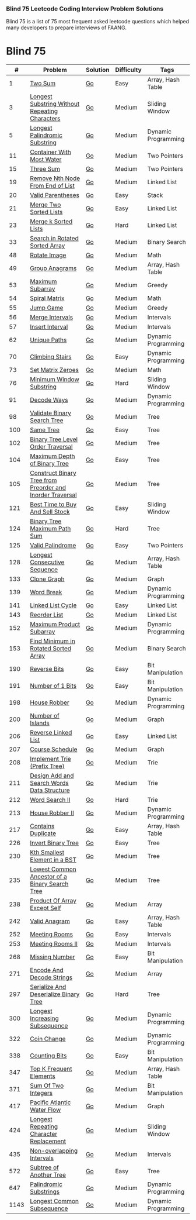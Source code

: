 ### Blind 75 Leetcode Coding Interview Problem Solutions

Blind 75 is a list of 75 most frequent asked leetcode questions which helped many developers to prepare interviews of FAANG.

# Blind 75
| #    | Problem                                                                                                                                               | Solution                                                                            | Difficulty | Tags                |
| ---- | ----------------------------------------------------------------------------------------------------------------------------------------------------- | ----------------------------------------------------------------------------------- | ---------- | ------------------- |
| 1    | [Two Sum](https://leetcode.com/problems/two-sum/)                                                                                                     | [Go](./leetcode/blind75/0001.TwoSum.go)                                             | Easy       | Array, Hash Table   |
| 3    | [Longest Substring Without Repeating Characters](https://leetcode.com/problems/longest-substring-without-repeating-characters/)                       | [Go](./leetcode/blind75/0003.LongestSubstringWithoutRepeatingCharacters.go)         | Medium     | Sliding Window      |
| 5    | [Longest Palindromic Substring](https://leetcode.com/problems/longest-palindromic-substring/)                                                         | [Go](./leetcode/blind75/0005.LongestPalindromicSubstring.go)                        | Medium     | Dynamic Programming |
| 11   | [Container With Most Water](https://leetcode.com/problems/container-with-most-water/)                                                                 | [Go](./leetcode/blind75/0011.ContainerWithMostWater.go)                             | Medium     | Two Pointers        |
| 15   | [Three Sum](https://leetcode.com/problems/3sum/)                                                                                                      | [Go](./leetcode/blind75/0015.ThreeSum.go)                                           | Medium     | Two Pointers        |
| 19   | [Remove Nth Node From End of List](https://leetcode.com/problems/remove-nth-node-from-end-of-list/)                                                   | [Go](./leetcode/blind75/0019.RemoveNthNodeFromEndOfList.go)                         | Medium     | Linked List         |
| 20   | [Valid Parentheses](https://leetcode.com/problems/valid-parentheses/)                                                                                 | [Go](./leetcode/blind75/0020.ValidParentheses.go)                                   | Easy       | Stack               |
| 21   | [Merge Two Sorted Lists](https://leetcode.com/problems/merge-two-sorted-lists/)                                                                       | [Go](./leetcode/blind75/0021.MergeTwoSortedLists.go)                                | Easy       | Linked List         |
| 23   | [Merge k Sorted Lists](https://leetcode.com/problems/merge-k-sorted-lists/)                                                                           | [Go](./leetcode/blind75/0023.MergeKSortedLists.go)                                  | Hard       | Linked List         |
| 33   | [Search in Rotated Sorted Array](https://leetcode.com/problems/search-in-rotated-sorted-array/)                                                       | [Go](./leetcode/blind75/0033.SearchInRotatedSortedArray.go)                         | Medium     | Binary Search       |
| 48   | [Rotate Image](https://leetcode.com/problems/rotate-image/)                                                                                           | [Go](./leetcode/blind75/0048.RotateImage.go)                                        | Medium     | Math                |
| 49   | [Group Anagrams](https://leetcode.com/problems/group-anagrams/)                                                                                       | [Go](./leetcode/blind75/0049.GroupAnagrams.go)                                      | Medium     | Array, Hash Table   |
| 53   | [Maximum Subarray](https://leetcode.com/problems/maximum-subarray/)                                                                                   | [Go](./leetcode/blind75/0053.MaximumSubarray.go)                                    | Medium     | Greedy              |
| 54   | [Spiral Matrix](https://leetcode.com/problems/spiral-matrix)                                                                                          | [Go](./leetcode/blind75/0054.SpiralMatrix.go)                                       | Medium     | Math                |
| 55   | [Jump Game](https://leetcode.com/problems/jump-game/)                                                                                                 | [Go](./leetcode/blind75/0055.JumpGame.go)                                           | Medium     | Greedy              |
| 56   | [Merge Intervals](https://leetcode.com/problems/merge-intervals/)                                                                                     | [Go](./leetcode/blind75/0056.MergeIntervals.go)                                     | Medium     | Intervals           |
| 57   | [Insert Interval](https://leetcode.com/problems/insert-interval/)                                                                                     | [Go](./leetcode/blind75/0057.InsertInterval.go)                                     | Medium     | Intervals           |
| 62   | [Unique Paths](https://leetcode.com/problems/unique-paths/)                                                                                           | [Go](./leetcode/blind75/0062.UniquePaths.go)                                        | Medium     | Dynamic Programming |
| 70   | [Climbing Stairs](https://leetcode.com/problems/climbing-stairs/)                                                                                     | [Go](./leetcode/blind75/0070.ClimbingStairs.go)                                     | Easy       | Dynamic Programming |
| 73   | [Set Matrix Zeroes](https://leetcode.com/problems/set-matrix-zeroes/)                                                                                 | [Go](./leetcode/blind75/0073.SetMatrixZeroes.go)                                    | Medium     | Math                |
| 76   | [Minimum Window Substring](https://leetcode.com/problems/minimum-window-substring/)                                                                   | [Go](./leetcode/blind75/0076.MinimumWindowSubstring.go)                             | Hard       | Sliding Window      |
| 91   | [Decode Ways](https://leetcode.com/problems/decode-ways/)                                                                                             | [Go](./leetcode/blind75/0091.DecodeWays.go)                                         | Medium     | Dynamic Programming |
| 98   | [Validate Binary Search Tree](https://leetcode.com/problems/validate-binary-search-tree/)                                                             | [Go](./leetcode/blind75/0098.ValidateBinarySearchTree.go)                           | Medium     | Tree                |
| 100  | [Same Tree](https://leetcode.com/problems/same-tree/)                                                                                                 | [Go](./leetcode/blind75/0100.SameTree.go)                                           | Easy       | Tree                |
| 102  | [Binary Tree Level Order Traversal](https://leetcode.com/problems/binary-tree-level-order-traversal/)                                                 | [Go](./leetcode/blind75/0102.BinaryTreeLevelOrderTraversal.go)                      | Medium     | Tree                |
| 104  | [Maximum Depth of Binary Tree](https://leetcode.com/problems/maximum-depth-of-binary-tree/)                                                           | [Go](./leetcode/blind75/0104.MaximumDepthOfBinaryTree.go)                           | Easy       | Tree                |
| 105  | [Construct Binary Tree from Preorder and Inorder Traversal](https://leetcode.com/problems/construct-binary-tree-from-preorder-and-inorder-traversal/) | [Go](./leetcode/blind75/0105.ConstructBinaryTreeFromPreorderAndInorderTraversal.go) | Medium     | Tree                |
| 121  | [Best Time to Buy And Sell Stock](https://leetcode.com/problems/best-time-to-buy-and-sell-stock/)                                                     | [Go](./leetcode/blind75/0121.BestTimeToBuyAndSellStock.go)                          | Easy       | Sliding Window      |
| 124  | [Binary Tree Maximum Path Sum](https://leetcode.com/problems/binary-tree-maximum-path-sum/)                                                           | [Go](./leetcode/blind75/0124.BinaryTreeMaximumPathSum.go)                           | Hard       | Tree                |
| 125  | [Valid Palindrome](https://leetcode.com/problems/valid-palindrome/)                                                                                   | [Go](./leetcode/blind75/0125.ValidPalindrome.go)                                    | Easy       | Two Pointers        |
| 128  | [Longest Consecutive Sequence](https://leetcode.com/problems/longest-consecutive-sequence/)                                                           | [Go](./leetcode/blind75/0128.LongestConsecutiveSequence.go)                         | Medium     | Array, Hash Table   |
| 133  | [Clone Graph](https://leetcode.com/problems/clone-graph/)                                                                                             | [Go](./leetcode/blind75/0133.CloneGraph.go)                                         | Medium     | Graph               |
| 139  | [Word Break](https://leetcode.com/problems/word-break/)                                                                                               | [Go](./leetcode/blind75/0139.WordBreak.go)                                          | Medium     | Dynamic Programming |
| 141  | [Linked List Cycle](https://leetcode.com/problems/linked-list-cycle/)                                                                                 | [Go](./leetcode/blind75/0141.LinkedListCycle.go)                                    | Easy       | Linked List         |
| 143  | [Reorder List](https://leetcode.com/problems/reorder-list/)                                                                                           | [Go](./leetcode/blind75/0143.ReorderList.go)                                        | Medium     | Linked List         |
| 152  | [Maximum Product Subarray](https://leetcode.com/problems/maximum-product-subarray/)                                                                   | [Go](./leetcode/blind75/0152.MaximumProductSubarray.go)                             | Medium     | Dynamic Programming |
| 153  | [Find Minimum in Rotated Sorted Array](https://leetcode.com/problems/find-minimum-in-rotated-sorted-array/)                                           | [Go](./leetcode/blind75/0153.FindMinimumInRotatedSortedArray.go)                    | Medium     | Binary Search       |
| 190  | [Reverse Bits](https://leetcode.com/problems/reverse-bits/)                                                                                           | [Go](./leetcode/blind75/0190.ReverseBits.go)                                        | Easy       | Bit Manipulation    |
| 191  | [Number of 1 Bits](https://leetcode.com/problems/number-of-1-bits/)                                                                                   | [Go](./leetcode/blind75/0191.NumberOf1Bits.go)                                      | Easy       | Bit Manipulation    |
| 198  | [House Robber](https://leetcode.com/problems/house-robber/)                                                                                           | [Go](./leetcode/blind75/0198.HouseRobber.go)                                        | Medium     | Dynamic Programming |
| 200  | [Number of Islands](https://leetcode.com/problems/number-of-islands/)                                                                                 | [Go](./leetcode/blind75/0200.NumberOfIslands.go)                                    | Medium     | Graph               |
| 206  | [Reverse Linked List](https://leetcode.com/problems/reverse-linked-list/)                                                                             | [Go](./leetcode/blind75/0206.ReverseLinkedList.go)                                  | Easy       | Linked List         |
| 207  | [Course Schedule](https://leetcode.com/problems/course-schedule/)                                                                                     | [Go](./leetcode/blind75/0207.CourseSchedule.go)                                     | Medium     | Graph               |
| 208  | [Implement Trie (Prefix Tree)](https://leetcode.com/problems/implement-trie-prefix-tree/)                                                             | [Go](./leetcode/blind75/0208.ImplementTrie.go)                                      | Medium     | Trie                |
| 211  | [Design Add and Search Words Data Structure](https://leetcode.com/problems/design-add-and-search-words-data-structure/)                               | [Go](./leetcode/blind75/0211.DesignAddAndSearchWordsDataStructure.go)               | Medium     | Trie                |
| 212  | [Word Search II](https://leetcode.com/problems/word-search-ii/)                                                                                       | [Go](./leetcode/blind75/0212.WordSearch2.go)                                        | Hard       | Trie                |
| 213  | [House Robber II](https://leetcode.com/problems/house-robber-ii/)                                                                                     | [Go](./leetcode/blind75/0213.HouseRobber2.go)                                       | Medium     | Dynamic Programming |
| 217  | [Contains Duplicate](https://leetcode.com/problems/contains-duplicate/)                                                                               | [Go](./leetcode/blind75/0217.ContainsDuplicate.go)                                  | Easy       | Array, Hash Table   |
| 226  | [Invert Binary Tree](https://leetcode.com/problems/invert-binary-tree/)                                                                               | [Go](./leetcode/blind75/0226.InvertBinaryTree.go)                                   | Easy       | Tree                |
| 230  | [Kth Smallest Element in a BST](https://leetcode.com/problems/kth-smallest-element-in-a-bst/submissions/)                                             | [Go](./leetcode/blind75/0230.KthSmallestElementInABST.go)                           | Medium     | Tree                |
| 235  | [Lowest Common Ancestor of a Binary Search Tree](https://leetcode.com/problems/lowest-common-ancestor-of-a-binary-search-tree/)                       | [Go](./leetcode/blind75/0235.LowestCommonAncestorOfABinarySearchTree.go)            | Medium     | Tree                |
| 238  | [Product Of Array Except Self](https://leetcode.com/problems/product-of-array-except-self/)                                                           | [Go](./leetcode/blind75/0238.ProductOfArrayExceptSelf.go)                           | Medium     | Array               |
| 242  | [Valid Anagram](https://leetcode.com/problems/valid-anagram/)                                                                                         | [Go](./leetcode/blind75/0242.ValidAnagram.go)                                       | Easy       | Array, Hash Table   |
| 252  | [Meeting Rooms](https://leetcode.com/problems/meeting-rooms/)                                                                                         | [Go](./leetcode/blind75/0252.MeetingRooms.go)                                       | Easy       | Intervals           |
| 253  | [Meeting Rooms II](https://leetcode.com/problems/meeting-rooms-ii/)                                                                                   | [Go](./leetcode/blind75/0253.MeetingRooms2.go)                                      | Medium     | Intervals           |
| 268  | [Missing Number](https://leetcode.com/problems/missing-number/)                                                                                       | [Go](./leetcode/blind75/0268.MissingNumber.go)                                      | Easy       | Bit Manipulation    |
| 271  | [Encode And Decode Strings](https://leetcode.com/problems/encode-and-decode-strings/)                                                                 | [Go](./leetcode/blind75/0271.EncodeAndDecodeStrigns.go)                             | Medium     | Array               |
| 297  | [Serialize And Deserialize Binary Tree](https://leetcode.com/problems/serialize-and-deserialize-binary-tree/)                                         | [Go](./leetcode/blind75/0297.SerializeAndDeserializeBinaryTree.go)                  | Hard       | Tree                |
| 300  | [Longest Increasing Subsequence](https://leetcode.com/problems/longest-increasing-subsequence/)                                                       | [Go](./leetcode/blind75/0300.LongestIncreasingSubsequence.go)                       | Medium     | Dynamic Programming |
| 322  | [Coin Change](https://leetcode.com/problems/coin-change/)                                                                                             | [Go](./leetcode/blind75/0322.CoinChange.go)                                         | Medium     | Dynamic Programming |
| 338  | [Counting Bits](https://leetcode.com/problems/counting-bits/)                                                                                         | [Go](./leetcode/blind75/0338.CountingBits.go)                                       | Easy       | Bit Manipulation    |
| 347  | [Top K Frequent Elements](https://leetcode.com/problems/top-k-frequent-elements/)                                                                     | [Go](./leetcode/blind75/0347.TopKFrequentElements.go)                               | Medium     | Array, Hash Table   |
| 371  | [Sum Of Two Integers](https://leetcode.com/problems/sum-of-two-integers/)                                                                             | [Go](./leetcode/blind75/0371.SumOfTwoIntegers.go)                                   | Medium     | Bit Manipulation    |
| 417  | [Pacific Atlantic Water Flow](https://leetcode.com/problems/pacific-atlantic-water-flow/)                                                             | [Go](./leetcode/blind75/0417.PacificAtlanticWaterFlow.go)                           | Medium     | Graph               |
| 424  | [Longest Repeating Character Replacement](https://leetcode.com/problems/longest-repeating-character-replacement/)                                     | [Go](./leetcode/blind75/0424.LongestRepeatingCharacterReplacement.go)               | Medium     | Sliding Window      |
| 435  | [Non-overlapping Intervals](https://leetcode.com/problems/non-overlapping-intervals/)                                                                 | [Go](./leetcode/blind75/0435.NonOverlappingIntervals.go)                            | Medium     | Intervals           |
| 572  | [Subtree of Another Tree](https://leetcode.com/problems/subtree-of-another-tree/)                                                                     | [Go](./leetcode/blind75/0572.SubtreeOfAnotherTree.go)                               | Easy       | Tree                |
| 647  | [Palindromic Substrings](https://leetcode.com/problems/palindromic-substrings/)                                                                       | [Go](./leetcode/blind75/0647.PalindromicSubstrings.go)                              | Medium     | Dynamic Programming |
| 1143 | [Longest Common Subsequence](https://leetcode.com/problems/longest-common-subsequence/)                                                               | [Go](./leetcode/blind75/0647.PalindromicSubstrings.go)                              | Medium     | Dynamic Programming |
